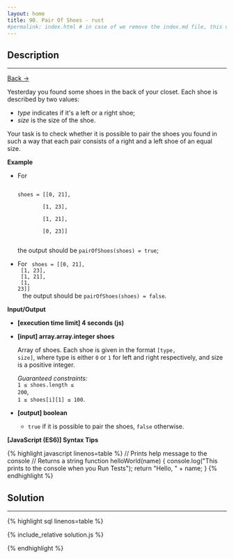 ```yaml
---
layout: home
title: 90. Pair Of Shoes - rust
#permalink: index.html # in case of we remove the index.md file, this doc will be the index page
---
```


<div class="row">
<div class="columnStmt" markdown="1">

## Description

---

[Back -> ](../README.md)

Yesterday you found some shoes in the back of your closet. Each shoe is described by two values:

- _type_ indicates if it's a left or a right shoe;
- _size_ is the size of the shoe.

Your task is to check whether it is possible to pair the shoes you found in such a way that each pair consists of a right and a left shoe of an equal size.

**Example**

- For

  <code>
  shoes = [[0, 21],<br>
          [1, 23],<br>
          [1, 21],<br>
          [0, 23]]<br>
  </code>

  the output should be
  `pairOfShoes(shoes) = true`;

- For
  <code>
  shoes = [[0, 21],<br>
  [1, 23],<br>
  [1, 21],<br>
  [1, 23]]<br>
  </code>
  the output should be
  `pairOfShoes(shoes) = false`.

**Input/Output**

- **[execution time limit] 4 seconds (js)**

- **[input] array.array.integer shoes**

  Array of shoes. Each shoe is given in the format <code>[type, size]</code>, where type is either <code>0</code> or <code>1</code> for left and right respectively, and size is a positive integer.<br>

  _Guaranteed constraints:_<br>
  <code>1 ≤ shoes.length ≤ 200</code>,<br> <code>1 ≤ shoes[i][1] ≤ 100</code>.

- **[output] boolean**
  - <code>true</code> if it is possible to pair the shoes, <code>false</code> otherwise.

**[JavaScript (ES6)] Syntax Tips**

{% highlight javascript linenos=table %}
// Prints help message to the console
// Returns a string
function helloWorld(name) {
console.log("This prints to the console when you Run Tests");
return "Hello, " + name;
}
{% endhighlight %}

</div>
<div class="columnSol" markdown="1">

## Solution

---

{% highlight sql linenos=table %}

{% include_relative solution.js %}

{% endhighlight %}

</div>
</div>
